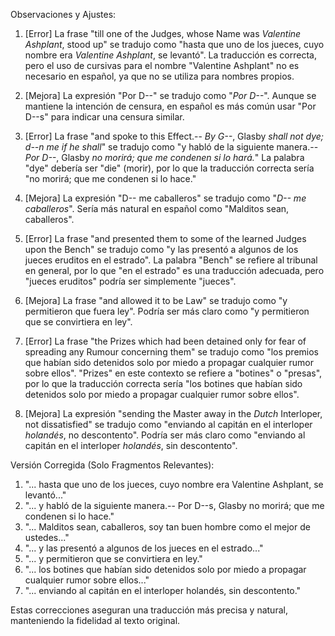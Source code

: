 Observaciones y Ajustes:

1. [Error] La frase "till one of the Judges, whose Name was _Valentine Ashplant_, stood up" se tradujo como "hasta que uno de los jueces, cuyo nombre era *Valentine Ashplant*, se levantó". La traducción es correcta, pero el uso de cursivas para el nombre "Valentine Ashplant" no es necesario en español, ya que no se utiliza para nombres propios.

2. [Mejora] La expresión "Por D--" se tradujo como "*Por D--*". Aunque se mantiene la intención de censura, en español es más común usar "Por D--s" para indicar una censura similar.

3. [Error] La frase "and spoke to this Effect.-- _By G--_, Glasby _shall not dye; d--n me if he shall_" se tradujo como "y habló de la siguiente manera.-- *Por D--*, Glasby *no morirá; que me condenen si lo hará.*" La palabra "dye" debería ser "die" (morir), por lo que la traducción correcta sería "no morirá; que me condenen si lo hace."

4. [Mejora] La expresión "D-- me caballeros" se tradujo como "*D-- me caballeros*". Sería más natural en español como "Malditos sean, caballeros".

5. [Error] La frase "and presented them to some of the learned Judges upon the Bench" se tradujo como "y las presentó a algunos de los jueces eruditos en el estrado". La palabra "Bench" se refiere al tribunal en general, por lo que "en el estrado" es una traducción adecuada, pero "jueces eruditos" podría ser simplemente "jueces".

6. [Mejora] La frase "and allowed it to be Law" se tradujo como "y permitieron que fuera ley". Podría ser más claro como "y permitieron que se convirtiera en ley".

7. [Error] La frase "the Prizes which had been detained only for fear of spreading any Rumour concerning them" se tradujo como "los premios que habían sido detenidos solo por miedo a propagar cualquier rumor sobre ellos". "Prizes" en este contexto se refiere a "botines" o "presas", por lo que la traducción correcta sería "los botines que habían sido detenidos solo por miedo a propagar cualquier rumor sobre ellos".

8. [Mejora] La expresión "sending the Master away in the _Dutch_ Interloper, not dissatisfied" se tradujo como "enviando al capitán en el interloper *holandés*, no descontento". Podría ser más claro como "enviando al capitán en el interloper *holandés*, sin descontento".

Versión Corregida (Solo Fragmentos Relevantes):

1. "... hasta que uno de los jueces, cuyo nombre era Valentine Ashplant, se levantó..."
2. "... y habló de la siguiente manera.-- Por D--s, Glasby no morirá; que me condenen si lo hace."
3. "... Malditos sean, caballeros, soy tan buen hombre como el mejor de ustedes..."
4. "... y las presentó a algunos de los jueces en el estrado..."
5. "... y permitieron que se convirtiera en ley."
6. "... los botines que habían sido detenidos solo por miedo a propagar cualquier rumor sobre ellos..."
7. "... enviando al capitán en el interloper holandés, sin descontento."

Estas correcciones aseguran una traducción más precisa y natural, manteniendo la fidelidad al texto original.